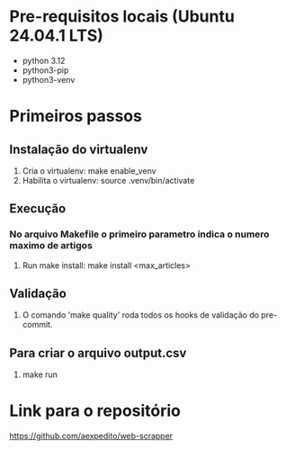 # Pre-requisitos locais (Ubuntu 24.04.1 LTS)
- python 3.12
- python3-pip
- python3-venv

# Primeiros passos

## Instalação do virtualenv
1. Cria o virtualenv: make enable_venv
2. Habilita o virtualenv: source .venv/bin/activate

## Execução
### No arquivo Makefile o primeiro parametro indica o numero maximo de artigos
1. Run make install: make install <max_articles>

## Validação
1. O comando 'make quality' roda todos os hooks de validação do pre-commit.

## Para criar o arquivo output.csv
1. make run

# Link para o repositório
https://github.com/aexpedito/web-scrapper
